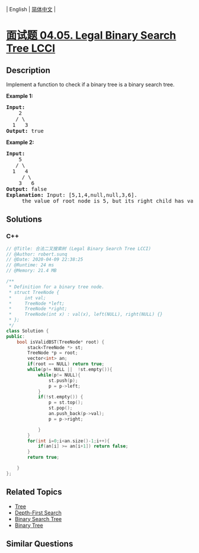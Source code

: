 
| English | [简体中文](README.md) |

# [面试题 04.05. Legal Binary Search Tree LCCI](https://leetcode.cn//problems/legal-binary-search-tree-lcci/)

## Description

<p>Implement a function to check if a binary tree is a binary search tree.</p>

<p><strong>Example&nbsp;1:</strong></p>

<pre>
<strong>Input:</strong>
    2
   / \
  1   3
<strong>Output:</strong> true
</pre>

<p><strong>Example&nbsp;2:</strong></p>

<pre>
<strong>Input:</strong>
    5
   / \
  1   4
&nbsp;    / \
&nbsp;   3   6
<strong>Output:</strong> false
<strong>Explanation:</strong> Input: [5,1,4,null,null,3,6].
&nbsp;    the value of root node is 5, but its right child has value 4.</pre>


## Solutions


### C++

```C++
// @Title: 合法二叉搜索树 (Legal Binary Search Tree LCCI)
// @Author: robert.sunq
// @Date: 2020-04-09 22:38:25
// @Runtime: 24 ms
// @Memory: 21.4 MB

/**
 * Definition for a binary tree node.
 * struct TreeNode {
 *     int val;
 *     TreeNode *left;
 *     TreeNode *right;
 *     TreeNode(int x) : val(x), left(NULL), right(NULL) {}
 * };
 */
class Solution {
public:
    bool isValidBST(TreeNode* root) {
        stack<TreeNode *> st;
        TreeNode *p = root;
        vector<int> an;
        if(root == NULL) return true;
        while(p!= NULL ||  !st.empty()){
            while(p!= NULL){
                st.push(p);
                p = p->left;
            }
            if(!st.empty()) {
                p = st.top();
                st.pop();
                an.push_back(p->val);
                p = p->right;

            }
        }
        for(int i=0;i<an.size()-1;i++){
            if(an[i] >= an[i+1]) return false;
        }
        return true;

    }
};
```



## Related Topics

- [Tree](https://leetcode.cn//tag/tree)
- [Depth-First Search](https://leetcode.cn//tag/depth-first-search)
- [Binary Search Tree](https://leetcode.cn//tag/binary-search-tree)
- [Binary Tree](https://leetcode.cn//tag/binary-tree)

## Similar Questions


